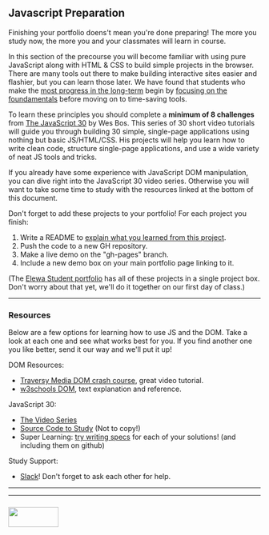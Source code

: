 ## Javascript Preparation

Finishing your portfolio doens't mean you're done preparing! The more you study now, the more you and your classmates will learn in course.   

In this section of the precourse you will become familiar with using pure JavaScript along with HTML & CSS to build simple projects in the browser.  There are many tools out there to make building interactive sites easier and flashier, but you can learn those later.  We have found that students who make the [most progress in the long-term](https://medium.freecodecamp.org/is-vanilla-javascript-worth-learning-absolutely-c2c67140ac34) begin by [focusing on the foundamentals](https://snipcart.com/blog/learn-vanilla-javascript-before-using-js-frameworks) before moving on to time-saving tools.  

To learn these principles you should complete a __minimum of 8 challenges__ from [The JavaScript 30](https://javascript30.com) by Wes Bos. This series of 30 short video tutorials will guide you through building 30 simple, single-page applications using nothing but basic JS/HTML/CSS.  His projects will help you learn how to write clean code, structure single-page applications, and use a wide variety of neat JS tools and tricks.

If you already have some experience with JavaScript DOM manipulation, you can dive right into the JavaScript 30 video series.  Otherwise you will want to take some time to study with the resources linked at the bottom of this document.

Don't forget to add these projects to your portfolio!  For each project you finish:
1. Write a README to [explain what you learned from this project](https://www.makeuseof.com/tag/become-better-coder-keeping-programming-journal/).
2. Push the code to a new GH repository.
3. Make a live demo on the "gh-pages" branch.
4. Include a new demo box on your main portfolio page linking to it.

(The [Elewa Student portfolio](https://elewa-student.github.io) has all of these projects in a single project box.  Don't worry about that yet, we'll do it together on our first day of class.)

___

### Resources

Below are a few options for learning how to use JS and the DOM.  Take a look at each one and see what works best for you.  If you find another one you like better, send it our way and we'll put it up!


DOM Resources:
* [Traversy Media DOM crash course](https://www.youtube.com/watch?v=0ik6X4DJKCc), great video tutorial.  
* [w3schools DOM](https://www.w3schools.com/js/js_htmldom.asp), text explanation and reference.

JavaScript 30:
* [The Video Series](https://javascript30.com)
* [Source Code to Study](https://github.com/wesbos/JavaScript30) (Not to copy!)
* Super Learning: [try writing specs](https://github.com/elewa-academy/studying-with-specs/tree/master) for each of your solutions! (and including them on github)

Study Support:
* [Slack](https://join.slack.com/t/elewa-academy/shared_invite/enQtMjk4OTA3OTM1NjIwLTA2ZmQ0NDVhNjQxZWM2NjNhNmMyNmVhZGNhZmJmZTY1OWQ4Nzc0ZTkzZGE3NjdiYTYwYThlNzI3YTg2NGM5MGM)!  Don't forget to ask each other for help.









___
___
### <a href="http://elewa.education/blog" target="_blank"><img src="https://user-images.githubusercontent.com/18554853/34921062-506450ae-f97d-11e7-875f-6feeb26ad72d.png" width="100" height="40"/></a>